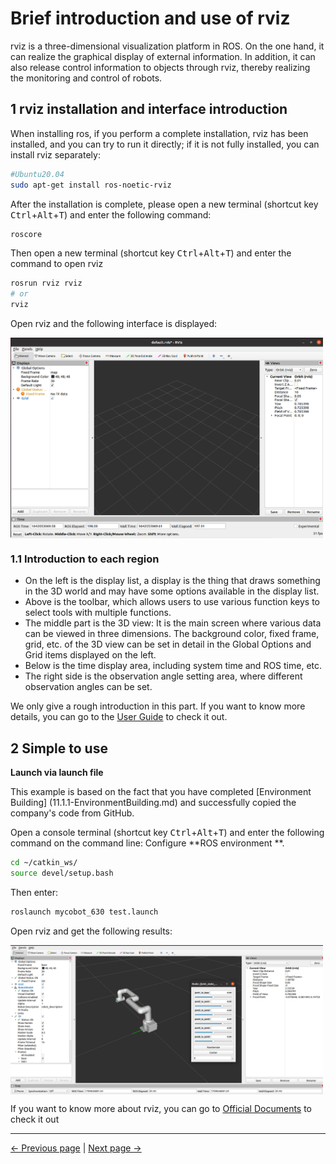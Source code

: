 # Brief introduction and use of rviz

rviz is a three-dimensional visualization platform in ROS. On the one hand, it can realize the graphical display of external information. In addition, it can also release control information to objects through rviz, thereby realizing the monitoring and control of robots.

## 1 rviz installation and interface introduction

When installing ros, if you perform a complete installation, rviz has been installed, and you can try to run it directly; if it is not fully installed, you can install rviz separately:

```bash
#Ubuntu20.04
sudo apt-get install ros-noetic-rviz
```

After the installation is complete, please open a new terminal (shortcut key <kbd>Ctrl</kbd>+<kbd>Alt</kbd>+<kbd>T</kbd>) and enter the following command:

```bash
roscore
```

Then open a new terminal (shortcut key <kbd>Ctrl</kbd>+<kbd>Alt</kbd>+<kbd>T</kbd>) and enter the command to open rviz

```bash
rosrun rviz rviz
# or
rviz
```

Open rviz and the following interface is displayed:

<img src =../../resources/11-ApplicationBaseROS/rviz-1.png
width ="500" align ="center">

### 1.1 Introduction to each region

+ On the left is the display list, a display is the thing that draws something in the 3D world and may have some options available in the display list.
+ Above is the toolbar, which allows users to use various function keys to select tools with multiple functions.
+ The middle part is the 3D view: It is the main screen where various data can be viewed in three dimensions. The background color, fixed frame, grid, etc. of the 3D view can be set in detail in the Global Options and Grid items displayed on the left.
+ Below is the time display area, including system time and ROS time, etc.
+ The right side is the observation angle setting area, where different observation angles can be set.

We only give a rough introduction in this part. If you want to know more details, you can go to the [User Guide](http://wiki.ros.org/rviz/UserGuide) to check it out.

## 2 Simple to use

**Launch via launch file**

This example is based on the fact that you have completed [Environment Building] (11.1.1-EnvironmentBuilding.md) and successfully copied the company's code from GitHub.

Open a console terminal (shortcut key <kbd>Ctrl</kbd>+<kbd>Alt</kbd>+<kbd>T</kbd>) and enter the following command on the command line: Configure **ROS environment **.

```bash
cd ~/catkin_ws/
source devel/setup.bash
```

Then enter:

```bash
roslaunch mycobot_630 test.launch
```

Open rviz and get the following results:

<img src =../../resources/11-ApplicationBaseROS/pro630_test.png
width ="500" align ="center">

If you want to know more about rviz, you can go to [Official Documents](http://wiki.ros.org/rviz) to check it out

---

[← Previous page](11.1.2-ROS_Basics.md) | [Next page →](11.1.4-BasicFunction.md)